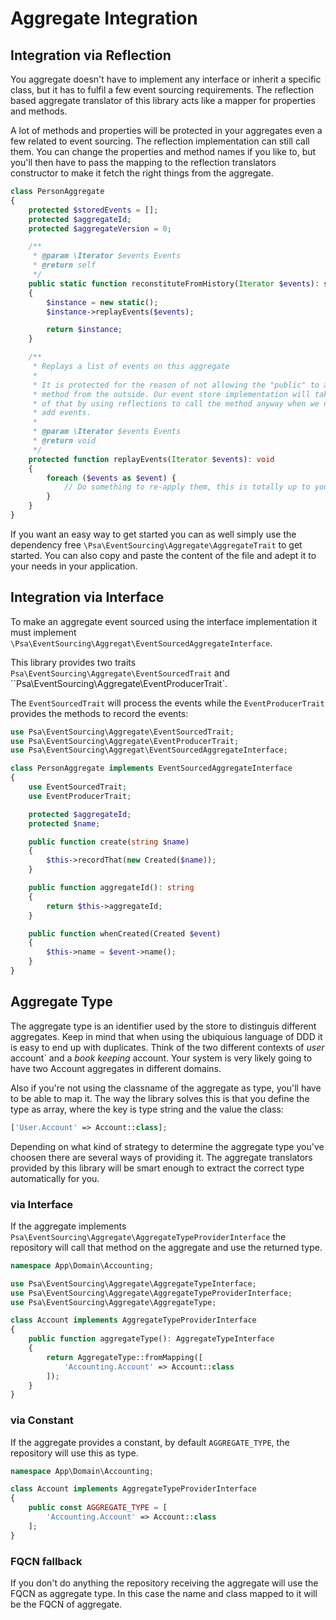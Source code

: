 # Aggregate Integration

## Integration via Reflection

You aggregate doesn't have to implement any interface or inherit a specific class, but it has to fulfil a few event sourcing requirements. The reflection based aggregate translator of this library acts like a mapper for properties and methods.

A lot of methods and properties will be protected in your aggregates even a few related to event sourcing. The
reflection implementation can still call them. You can change the properties and method names if you like to, but you'll then have to pass the mapping to the reflection translators constructor to make it fetch the right things from the aggregate.

```php
class PersonAggregate
{
	protected $storedEvents = [];
	protected $aggregateId;
	protected $aggregateVersion = 0;

	/**
	 * @param \Iterator $events Events
	 * @return self
	 */
	public static function reconstituteFromHistory(Iterator $events): self
	{
		$instance = new static();
		$instance->replayEvents($events);

		return $instance;
	}

	/**
	 * Replays a list of events on this aggregate
	 *
	 * It is protected for the reason of not allowing the "public" to access this
	 * method from the outside. Our event store implementation will take care
	 * of that by using reflections to call the method anyway when we need to
	 * add events.
	 *
	 * @param \Iterator $events Events
	 * @return void
	 */
	protected function replayEvents(Iterator $events): void
	{
		foreach ($events as $event) {
			// Do something to re-apply them, this is totally up to your implementation
		}
	}
}
```

If you want an easy way to get started you can as well simply use the dependency free `\Psa\EventSourcing\Aggregate\AggregateTrait` to get started. You can also copy and paste the content of the file and adept it
to your needs in your application.

## Integration via Interface

To make an aggregate event sourced using the interface implementation it must implement `\Psa\EventSourcing\Aggregat\EventSourcedAggregateInterface`.

This library provides two traits `Psa\EventSourcing\Aggregate\EventSourcedTrait` and ``Psa\EventSourcing\Aggregate\EventProducerTrait`.

The `EventSourcedTrait` will process the events while the `EventProducerTrait` provides the methods to record the events:

```php
use Psa\EventSourcing\Aggregate\EventSourcedTrait;
use Psa\EventSourcing\Aggregate\EventProducerTrait;
use Psa\EventSourcing\Aggregat\EventSourcedAggregateInterface;

class PersonAggregate implements EventSourcedAggregateInterface
{
	use EventSourcedTrait;
	use EventProducerTrait;

	protected $aggregateId;
	protected $name;

	public function create(string $name)
	{
		$this->recordThat(new Created($name));
	}

	public function aggregateId(): string
	{
		return $this->aggregateId;
	}

	public function whenCreated(Created $event)
	{
		$this->name = $event->name();
	}
}
```

## Aggregate Type

The aggregate type is an identifier used by the store to distinguis different aggregates. Keep in mind that when using the ubiquious language of DDD it is easy to end up with duplicates. Think of the two different contexts of *user* account` and a *book keeping* account. Your system is very likely going to have two Account aggregates in different domains.

Also if you're not using the classname of the aggregate as type, you'll have to be able to map it. The way the library solves this is that you define the type as array, where the key is type string and the value the class:

```php
['User.Account' => Account::class];
```

Depending on what kind of strategy to determine the aggregate type you've choosen there are several ways of providing it. The aggregate translators
provided by this library will be smart enough to extract the correct type automatically for you.

### via Interface

If the aggregate implements `Psa\EventSourcing\Aggregate\AggregateTypeProviderInterface` the repository will call that method on the aggregate and use the returned type.

```php
namespace App\Domain\Accounting;

use Psa\EventSourcing\Aggregate\AggregateTypeInterface;
use Psa\EventSourcing\Aggregate\AggregateTypeProviderInterface;
use Psa\EventSourcing\Aggregate\AggregateType;

class Account implements AggregateTypeProviderInterface
{ 
    public function aggregateType(): AggregateTypeInterface
    { 
        return AggregateType::fromMapping([
            'Accounting.Account' => Account::class
        ]);
    }
}
```

### via Constant

If the aggregate provides a constant, by default `AGGREGATE_TYPE`, the repository will use this as type.

```php
namespace App\Domain\Accounting;

class Account implements AggregateTypeProviderInterface
{ 
    public const AGGREGATE_TYPE = [
        'Accounting.Account' => Account::class
    ];
}
```

### FQCN fallback

If you don't do anything the repository receiving the aggregate will use the FQCN as aggregate type. In this case the name and class mapped to it will be the FQCN of aggregate.
